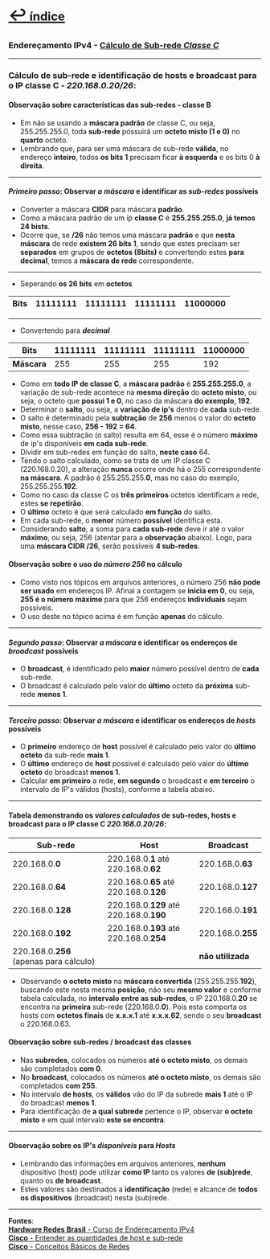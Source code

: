 [<p style="font-weight: 710;font-size: 1.5em; margin-right:0;">↩︎<span style="font-size: .75em"> índice</span></p>](../enderecamento-ipv4/README.md)
---
### Endereçamento IPv4 - [Cálculo de Sub-rede ***Classe C***](https://www.youtube.com/watch?v=I8srQHKA3ig&list=PLAp37wMSBouCU49LV0qFbItufigjYk-sp&index=11)
---

### Cálculo de sub-rede e identificação de hosts e broadcast para o IP classe C - ***220.168.0.20/26***:

#### Observação sobre características das sub-redes - classe B
* Em não se usando a **máscara padrão** de classe C, ou seja, 255.255.255.0, toda **sub-rede** possuirá um **octeto misto (1 e 0)** no **quarto** octeto.
* Lembrando que, para ser uma máscara de sub-rede **válida**, no endereço **inteiro**, todos **os bits 1** precisam ficar **à esquerda** e os bits 0 **à direita**.

---
#### ***Primeiro passo***: Observar ***a máscara*** e identificar as ***sub-redes*** possíveis
* Converter a máscara **CIDR** para máscara **padrão**.
* Como a máscara padrão de um ip **classe C** é **255.255.255.0**, **já temos 24 bists**.
* Ocorre que, se **/26** não temos uma máscara **padrão** e que **nesta máscara** de rede **existem 26 bits 1**, sendo que estes precisam ser **separados** em grupos de **octetos (8bits)** e convertendo estes **para decimal**, temos a **máscara de rede** correspondente.

---
* Seperando **os 26 bits** em **octetos**

| Bits | 11111111 | 11111111 | 11111111 | 11000000 |
| --- |  --- | --- | --- | --- |

---
* Convertendo para ***decimal***

| Bits | 11111111 | 11111111 | 11111111 | 11000000 |
| --- |  --- | --- | --- | --- |
| **Máscara** | 255 | 255 | 255 | 192 |

* Como em **todo IP de classe C**, a **máscara padrão** é **255.255.255.0**, a variação de sub-rede acontece na **mesma direção** do **octeto misto**, ou seja, o octeto que **possui 1 e 0**, no caso da máscara **do exemplo, 192**.
* Determinar o **salto**, ou seja, a **variação de ip's** dentro de **cada** sub-rede.
* O salto é determinado pela **subtração** de **256** menos o valor do **octeto misto**, nesse caso, **256 - 192 = 64**.
* Como essa subtração (o salto) resulta em 64, esse é o número **máximo** de ip's disponíveis **em cada sub-rede**.
* Dividir em sub-redes em função do salto, **neste caso** 64.
* Tendo o salto calculado, como se trata de um IP classe C (220.168.0.20), a alteração **nunca** ocorre onde há o 255 correspondente **na máscara**. A padrão é 255.255.255.**0**, mas no caso do exemplo, 255.255.255.**192**.
* Como no caso da classe C os **três primeiros** octetos identificam a rede, estes **se repetirão**.
* O **último** octeto é que será calculado **em função** do salto.
* Em cada sub-rede, o **menor** número **possível** identifica esta.
* Considerando **salto**, a soma para **cada sub-rede** deve ir até o valor **máximo**, ou seja, 256 (atentar para a **observação** abaixo). Logo, para uma **máscara CIDR /26**, serão possíveis **4 sub-redes**.

#### Observação sobre o uso do ***número 256*** no cálculo
* Como visto nos tópicos em arquivos anteriores, o número 256 **não pode ser usado** em endereços IP. Afinal a contagem se **inicia em 0**, ou seja, **255 é o número máximo** para que 256 endereços **individuais** sejam possíveis.
* O uso deste no tópico acima é em função **apenas** do cálculo.

---
#### ***Segundo passo***: Observar ***a máscara*** e identificar os endereços de ***broadcast*** possíveis
* O **broadcast**, é identificado pelo **maior** número possível dentro de **cada** sub-rede.
* O broadcast é calculado pelo valor do **último** octeto da **próxima** sub-rede **menos 1**.

---
#### ***Terceiro passo***: Observar ***a máscara*** e identificar os endereços de ***hosts*** possíveis
* O **primeiro** endereço de **host** possível é calculado pelo valor do **último octeto** da sub-rede **mais 1**.
* O **último** endereço de **host** possível é calculado pelo valor do **último octeto** do broadcast **menos 1**.
* Calcular **em primeiro** a rede, **em segundo** o broadcast e **em terceiro** o intervalo de IP's válidos (hosts), conforme a tabela abaixo.
---
#### Tabela demonstrando os ***valores calculados*** de sub-redes, hosts e broadcast para o IP classe C ***220.168.0.20/26***:

| Sub-rede | Host | Broadcast |
| --- | --- | --- |
| 220.168.0.**0** | 220.168.0.**1** até 220.168.0.**62**| 220.168.0.**63** |
| 220.168.0.**64** | 220.168.0.**65** até 220.168.0.**126** | 220.168.0.**127** |
| 220.168.0.**128** | 220.168.0.**129** até 220.168.0.**190** | 220.168.0.**191** |
| 220.168.0.**192** | 220.168.0.**193** até 220.168.0.**254** | 220.168.0.**255** |
| 220.168.0.**256** (apenas para cálculo)|  | **não utilizada** |

* Observando **o octeto misto** na **máscara convertida** (255.255.255.**192**), buscando este nesta mesma **posição**, não seu **mesmo valor** e conforme tabela calculada, no **intervalo entre as sub-redes**, o IP 220.168.0.**20** se encontra na **primeira** sub-rede (220.168.0.**0**). Pois esta comporta os hosts com **octetos finais** de **x.x.x.1** até **x.x.x.62**, sendo o seu **broadcast** o 220.168.0.63.

#### Observação sobre sub-redes / broadcast das classes
* Nas **subredes**, colocados os números **até o octeto misto**, os demais são completados **com 0**.
* No **broadcast**, colocados os números **até o octeto misto**, os demais são completados **com 255**.
* No intervalo **de hosts**, os **válidos** vão do IP da subrede **mais 1** até o IP do broadcast **menos 1**.
* Para identificação de **a qual subrede** pertence o IP, observar **o octeto misto** e em qual intervalo **este se encontra**.

---
#### Observação sobre os IP's ***disponíveis*** para ***Hosts***
* Lembrando das informações em arquivos anteriores, **nenhum** dispositivo (host) pode utilizar **como IP** tanto os valores **de (sub)rede**, quanto os **de broadcast**.
* Estes valores são destinados a **identificação** (rede) e alcance de **todos os dispositivos** (broadcast) nesta (sub)rede.

---		
**Fontes**:  
[**Hardware Redes Brasil** - Curso de Endereçamento IPv4](https://www.youtube.com/playlist?list=PLAp37wMSBouCU49LV0qFbItufigjYk-sp)  
[**Cisco** - Entender as quantidades de host e sub-rede](https://www.cisco.com/c/pt_br/support/docs/ip/routing-information-protocol-rip/13790-8.html)  
[**Cisco** - Conceitos Básicos de Redes](https://www.netacad.com/pt/courses/networking-basics?courseLang=pt-BR)  
